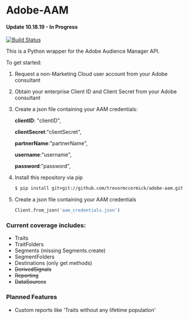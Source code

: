 # Adobe-AAM

#### Update 10.18.19 - In Progress

[![Build Status](https://api.travis-ci.org/TrevorMcCormick/adobe-aam.svg?branch=master)](https://api.travis-ci.org/TrevorMcCormick/)

This is a Python wrapper for the Adobe Audience Manager API.

To get started:
1. Request a non-Marketing Cloud user account from your Adobe consultant
2. Obtain your enterprise Client ID and Client Secret from your Adobe consultant
3. Create a json file containing your AAM credentials:  

    **clientID**: "clientID",  

    **clientSecret**:"clientSecret",  

    **partnerName**:"partnerName",  

    **username**:"username",  

    **password**:"password",
4. Install this repository via pip
    ```sh
    $ pip install git+git://github.com/trevormccormick/adobe-aam.git
    ```
5. Create a json file containing your AAM credentials
    ```py
    Client.from_json('aam_credentials.json')
    ```
### Current coverage includes:
* Traits
* TraitFolders
* Segments (missing Segments.create)
* SegmentFolders
* Destinations (only get methods)
* ~~DerivedSignals~~
* ~~Reporting~~
* ~~DataSources~~

###  Planned Features
* Custom reports like 'Traits without any lifetime population'
